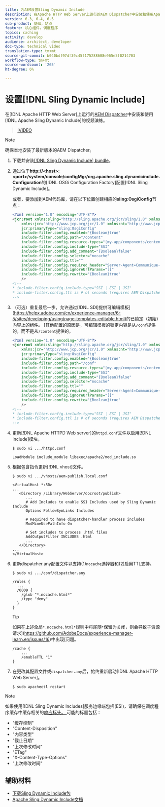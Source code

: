 ```yaml
---
title: 为AEM设置Sling Dynamic Include
description: 在Apache HTTP Web Server上运行的AEM Dispatcher中安装和使用Apache Sling Dynamic Include的视频演练。
version: 6.3, 6.4, 6.5
sub-product: 基础，站点
feature: 核心组件，调度程序
topics: caching
activity: develop
audience: architect, developer
doc-type: technical video
translation-type: tm+mt
source-git-commit: b040bdf97df39c45f175288608e965e5f0214703
workflow-type: tm+mt
source-wordcount: '265'
ht-degree: 6%

---
```



# 设置[!DNL Sling Dynamic Include]

在[!DNL Apache HTTP Web Server]上运行的[AEM Dispatcher](https://docs.adobe.com/content/help/zh-Hans/experience-manager-dispatcher/using/dispatcher.html)中安装和使用[!DNL Apache Sling Dynamic Include]的视频演练。

>[!VIDEO](https://video.tv.adobe.com/v/17040/?quality=12&learn=on)

>[!NOTE]
>
> 确保本地安装了最新版本的AEM Dispatcher。

1. 下载并安装[[!DNL Sling Dynamic Include] bundle](https://sling.apache.org/downloads.cgi)。
1. 通过位于&#x200B;**http://&lt;host>:&lt;port>/system/console/configMgr/org.apache.sling.dynamicinclude.Configuration**&#x200B;的[!DNL OSGi Configuration Factory]配置[!DNL Sling Dynamic Include]。

   或者，要添加到AEM代码库，请在以下位置创建相应的&#x200B;**sling:OsgiConfig**&#x200B;节点：

   ```xml
   <?xml version="1.0" encoding="UTF-8"?>
   <jcr:root xmlns:sling="http://sling.apache.org/jcr/sling/1.0" xmlns:cq="http://www.day.com/jcr/cq/1.0"
       xmlns:jcr="http://www.jcp.org/jcr/1.0" xmlns:nt="http://www.jcp.org/jcr/nt/1.0"
       jcr:primaryType="sling:OsgiConfig"
       include-filter.config.enabled="{Boolean}true"
       include-filter.config.path="/content"
       include-filter.config.resource-types="[my-app/components/content/highly-dynamic]"
       include-filter.config.include-type="SSI" 
       include-filter.config.add_comment="{Boolean}false"
       include-filter.config.selector="nocache"
       include-filter.config.ttl=""
       include-filter.config.required_header="Server-Agent=Communique-Dispatcher"
       include-filter.config.ignoreUrlParams="[]"
       include-filter.config.rewrite="{Boolean}true"
       />
   <!--
   * include-filter.config.include-type="SSI | ESI | JSI"
   * include-filter.config.ttl is # of seconds (requires AEM Dispatcher 4.1.11+)
   -->
   ```

1. （可选）重复最后一步，允许通过[!DNL SDI]提供可编辑模板](https://helpx.adobe.com/cn/experience-manager/6-5/sites/developing/using/page-templates-editable.html)的已锁定（初始）内容上的组件。 [其他配置的原因是，可编辑模板的锁定内容是从`/conf`提供的，而不是从`/content`提供的。

   ```xml
   <?xml version="1.0" encoding="UTF-8"?>
   <jcr:root xmlns:sling="http://sling.apache.org/jcr/sling/1.0" xmlns:cq="http://www.day.com/jcr/cq/1.0"
       xmlns:jcr="http://www.jcp.org/jcr/1.0" xmlns:nt="http://www.jcp.org/jcr/nt/1.0"
       jcr:primaryType="sling:OsgiConfig"
       include-filter.config.enabled="{Boolean}true"
       include-filter.config.path="/conf"
       include-filter.config.resource-types="[my-app/components/content/highly-dynamic]"
       include-filter.config.include-type="SSI" 
       include-filter.config.add_comment="{Boolean}false"
       include-filter.config.selector="nocache"
       include-filter.config.ttl=""
       include-filter.config.required_header="Server-Agent=Communique-Dispatcher"
       include-filter.config.ignoreUrlParams="[]"
       include-filter.config.rewrite="{Boolean}true"
       />
   <!--
   * include-filter.config.include-type="SSI | ESI | JSI"
   * include-filter.config.ttl is # of seconds (requires AEM Dispatcher 4.1.11+)
   -->
   ```

1. 更新[!DNL Apache HTTPD Web server]的`httpd.conf`文件以启用[!DNL Include]模块。

   ```shell
   $ sudo vi .../httpd.conf
   ```

   ```shell
   LoadModule include_module libexec/apache2/mod_include.so
   ```

1. 根据包含指令更新[!DNL vhost]文件。

   ```shell
   $ sudo vi .../vhosts/aem-publish.local.conf
   ```

   ```shell
   <VirtualHost *:80>
   ...
      <Directory /Library/WebServer/docroot/publish>
         ...
         # Add Includes to enable SSI Includes used by Sling Dynamic Include
         Options FollowSymLinks Includes
   
         # Required to have dispatcher-handler process includes
         ModMimeUsePathInfo On
   
         # Set includes to process .html files
         AddOutputFilter INCLUDES .html
         ...
      </Directory>
   ...
   </VirtualHost>
   ```

1. 更新dispatcher.any配置文件以支持(1)`nocache`选择器和(2)启用TTL支持。

   ```shell
   $ sudo vi .../conf/dispatcher.any
   ```

   ```shell
   /rules {
     ...
     /0009 {
       /glob "*.nocache.html*"
       /type "deny"
     } 
   }
   ```

   >[!TIP]
   >
   > 如果在上述全局`*.nocache.html*`规则中将尾随`*`保留为关闭，则会导致子资源请求](https://github.com/AdobeDocs/experience-manager-learn.en/issues/16)中出现[问题。

   ```shell
   /cache {
       ...
       /enableTTL "1"
   }
   ```

1. 在更改其配置文件或`dispatcher.any`后，始终重新启动[!DNL Apache HTTP Web Server]。

   ```shell
   $ sudo apachectl restart
   ```

>[!NOTE]
>
>如果使用[!DNL Sling Dynamic Includes]服务边缘端包括(ESI)，请确保在调度程序缓存中缓存相关的[响应标头。 ](https://docs.adobe.com/content/help/en/experience-manager-dispatcher/using/configuring/dispatcher-configuration.html#CachingHTTPResponseHeaders)可能的标题包括：
>
>* &quot;缓存控制&quot;
>* &quot;Content-Disposition&quot;
>* &quot;内容类型&quot;
>* &quot;截止日期&quot;
>* &quot;上次修改时间&quot;
>* &quot;ETag&quot;
>* &quot;X-Content-Type-Options&quot;
>* &quot;上次修改时间&quot;

>



## 辅助材料

* [下载Sling Dynamic Include包](https://sling.apache.org/downloads.cgi)
* [Apache Sling Dynamic Include文档](https://github.com/Cognifide/Sling-Dynamic-Include)
